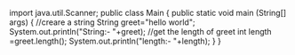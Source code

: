 import java.util.Scanner;
public class Main
{
    public static void main (String[] args) {
        //creare a string
        String greet="hello world";
        System.out.println("String:- "+greet);
        //get the length of greet
        int length =greet.length();
        System.out.println("length:- "+length);
    }
}
